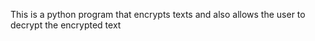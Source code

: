 This is a python program that encrypts texts and also allows the user to decrypt the encrypted text
